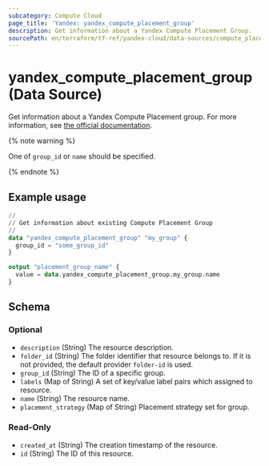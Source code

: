 ```yaml
---
subcategory: Compute Cloud
page_title: 'Yandex: yandex_compute_placement_group'
description: Get information about a Yandex Compute Placement Group.
sourcePath: en/terraform/tf-ref/yandex-cloud/data-sources/compute_placement_group.md
---
```


# yandex_compute_placement_group (Data Source)

Get information about a Yandex Compute Placement group. For more information, see [the official documentation](https://yandex.cloud/docs/compute/concepts/placement-groups).

{% note warning %}

One of `group_id` or `name` should be specified.

{% endnote %}


## Example usage

```terraform
//
// Get information about existing Compute Placement Group
//
data "yandex_compute_placement_group" "my_group" {
  group_id = "some_group_id"
}

output "placement_group_name" {
  value = data.yandex_compute_placement_group.my_group.name
}
```

<!-- schema generated by tfplugindocs -->
## Schema

### Optional

- `description` (String) The resource description.
- `folder_id` (String) The folder identifier that resource belongs to. If it is not provided, the default provider `folder-id` is used.
- `group_id` (String) The ID of a specific group.
- `labels` (Map of String) A set of key/value label pairs which assigned to resource.
- `name` (String) The resource name.
- `placement_strategy` (Map of String) Placement strategy set for group.

### Read-Only

- `created_at` (String) The creation timestamp of the resource.
- `id` (String) The ID of this resource.
